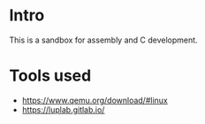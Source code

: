 # Intro
This is a sandbox for assembly and C development.

# Tools used
- https://www.qemu.org/download/#linux
- https://luplab.gitlab.io/